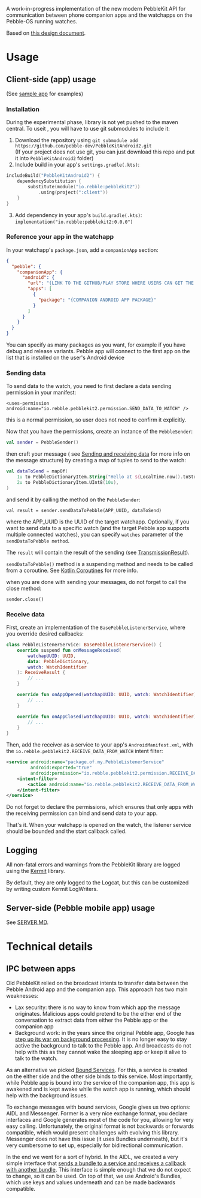 A work-in-progress implementation of the new modern PebbleKit API for communication between phone companion apps and
the watchapps on the Pebble-OS running watches.

Based
on [this design document](https://docs.google.com/document/d/1BcX7W9HEBays5puwcRQh1GzClyHc014IRzEIuk7lLuk/edit?tab=t.0).

# Usage

## Client-side (app) usage

(See [sample app](sample) for examples)

### Installation

During the experimental phase, library is not yet pushed to the maven central. To useit , you will have to use git
submodules
to include it:

1. Download the repository using `git submodule add https://github.com/pebble-dev/PebbleKitAndroid2.git`    
   (If your project does not use git, you can just download this repo and put it into `PebbleKitAndroid2` folder)
2. Include build in your app's `settings.gradle(.kts)`:

```kotlin
includeBuild("PebbleKitAndroid2") {
    dependencySubstitution {
        substitute(module("io.rebble:pebblekit2"))
            .using(project(":client"))
    }
}
```

3. Add dependency in your app's `build.gradle(.kts)`: `implementation("io.rebble:pebblekit2:0.0.0")`

### Reference your app in the watchapp

In your watchapp's `package.json`, add a `companionApp` section:

```json
{
  "pebble": {
    "companionApp": {
      "android": {
        "url": "{LINK TO THE GITHUB/PLAY STORE WHERE USERS CAN GET THE COMPANION APP}",
        "apps": [
          {
            "package": "{COMPANION ANDROID APP PACKAGE}"
          }
        ]
      }
    }
  }
}
```

You can specify as many packages as you want, for example if you have debug and release variants. Pebble app will
connect to the first app on the list that is installed on the user's Android device

### Sending data

To send data to the watch, you need to first declare a data sending permission in your manifest:

`<uses-permission android:name="io.rebble.pebblekit2.permission.SEND_DATA_TO_WATCH" />`

this is a normal permission, so user does not need to confirm it explicitly.

Now that you have the permissions, create an instance of the `PebbleSender`:

```kotlin
val sender = PebbleSender()
```

then craft your message (
see [Sending and receiving data](https://developer.rebble.io/guides/communication/sending-and-receiving-data/)
for more info on the message structure) by creating a map of tuples to send to the watch:

```kotlin
val dataToSend = mapOf(
    1u to PebbleDictionaryItem.String("Hello at ${LocalTime.now().toString()}"),
    2u to PebbleDictionaryItem.UInt8(10u),
)
```

and send it by calling the method on the `PebbleSender`:

`val result = sender.sendDataToPebble(APP_UUID, dataToSend)`

where the APP_UUID is the UUID of the target watchapp. Optionally, if you want to send data to a specific watch
(and the target Pebble app supports multiple connected watches), you can specify `watches` parameter of the
`sendDataToPebble method`.

The `result` will contain the result of the sending
(see [TransmissionResult](common/src/main/kotlin/io/rebble/pebblekit2/common/model/TransmissionResult.kt)).

`sendDataToPebble()` method is a suspending method and needs to be called from a coroutine. See
[Kotlin Coroutines](https://kotlinlang.org/docs/coroutines-overview.html) for more info.

when you are done with sending your messages, do not forget to call the close method:

`sender.close()`

### Receive data

First, create an implementation of the `BasePebbleListenerService`, where you override desired callbacks:

```kotlin
class PebbleListenerService: BasePebbleListenerService() {
    override suspend fun onMessageReceived(
        watchapUUID: UUID,
        data: PebbleDictionary,
        watch: WatchIdentifier
    ): ReceiveResult {
        // ...
    }

    override fun onAppOpened(watchapUUID: UUID, watch: WatchIdentifier) {
        // ...
    }

    override fun onAppClosed(watchapUUID: UUID, watch: WatchIdentifier) {
        // ...
    }
}
```

Then, add the receiver as a service to your app's `AndroidManifest.xml`,
with the `io.rebble.pebblekit2.RECEIVE_DATA_FROM_WATCH` intent filter:

```xml
<service android:name="package.of.my.PebbleListenerService"
         android:exported="true"
         android:permission="io.rebble.pebblekit2.permission.RECEIVE_DATA_FROM_WATCH">
    <intent-filter>
        <action android:name="io.rebble.pebblekit2.RECEIVE_DATA_FROM_WATCH"/>
    </intent-filter>
</service>
```

Do not forget to declare the permissions, which ensures that only apps with the receiving
permission can bind and send data to your app.

That's it. When your watchapp is opened on the watch, the listener service should be bounded and the
start callback called.

## Logging

All non-fatal errors and warnings from the PebbleKit library are logged using the
[Kermit](https://kermit.touchlab.co) library.

By default, they are only logged to the Logcat, but this can be customized by writing custom Kermit
LogWriters.

## Server-side (Pebble mobile app) usage

See [SERVER.MD](docs/SERVER.MD).

# Technical details

## IPC between apps

Old PebbleKit relied on the broadcast intents to transfer data between the Pebble Android app and the
companion app. This approach has two main weaknesses:

* Lax security: there is no way to know from which app the message originates. Malicious apps could
  pretend to be the either end of the conversation to extract data from either the Pebble app or
  the companion app
* Background work: in the years since the original Pebble app, Google has
  [step up its war on background processing](https://dontkillmyapp.com/). It is no longer easy to
  stay active the background to talk to the Pebble app. And broadcasts do not help with this
  as they cannot wake the sleeping app or keep it alive to talk to the watch.

As an alternative we picked
[Bound Services](https://developer.android.com/develop/background-work/services/bound-services). For this,
a service is created on the either side and the other side binds to this service. Most importantly,
while Pebble app is bound into the service of the companion app, this app is awakened and is kept
awake while the watch app is running, which should help with the background issues.

To exchange messages with bound services, Google gives us two options: AIDL and Messenger. Former
is a very nice exchange format, you declare interfaces and Google generates most of the code for you,
allowing for very easy calling. Unfortunately, the original format is not backwards or forwards compatible,
which would present challenges with evolving this library. Messenger does not have this issue
(it uses Bundles underneath), but it's very cumbersome to set up, especially for bidirectional communication.

In the end we went for a sort of hybrid. In the AIDL, we created a very simple interface that
[sends a bundle to a service and receives a callback with another bundle](common/src/main/aidl/io/rebble/pebblekit2/common/UniversalRequestResponse.aidl).
This interface is simple enough that we do not expect to change, so it can be used. On top of that, we use
Android's Bundles, which use keys and values underneath and can be made backwards compatible.

